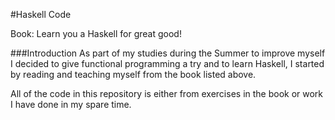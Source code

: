 #Haskell Code

Book: Learn you a Haskell for great good!

###Introduction
As part of my studies during the Summer to improve myself I decided to give functional programming a try and to learn Haskell, I started by reading and teaching myself from the book listed above.

All of the code in this repository is either from exercises in the book or work I have done in my spare time.
